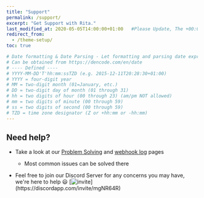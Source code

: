 ```yaml
---
title: "Support"
permalink: /support/
excerpt: "Get Support with Rita."
last_modified_at: 2020-05-05T14:00:00+01:00   #Please Update, The +00:00 is the Time Zone difference
redirect_from:
  - /theme-setup/
toc: true

# Date formatting & Date Parsing - Let formatting and parsing date expressed in ISO8601 format.
# Can be obtained from https://dencode.com/en/date
# ---- Defined ----
# YYYY-MM-DD'T'hh:mm:ssTZD (e.g. 2015-12-11T20:28:30+01:00)
# YYYY = four-digit year
# MM = two-digit month (01=January, etc.)
# DD = two-digit day of month (01 through 31)
# hh = two digits of hour (00 through 23) (am/pm NOT allowed)
# mm = two digits of minute (00 through 59)
# ss = two digits of second (00 through 59)
# TZD = time zone designator (Z or +hh:mm or -hh:mm)
---
```


## Need help?

* Take a look at our [Problem Solving](/common-issues/) and [webhook log](/troubleshooting/) pages
  * Most common issues can be solved there


* Feel free to join our Discord Server for any concerns you may have, we're here to help 😃 [![invite](https://img.shields.io/badge/Discord_Support-JOIN-7289DA.svg?)](https://discordapp.com/invite/mgNR64R)

